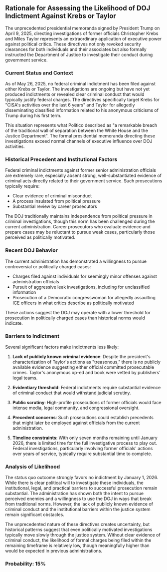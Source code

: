 ## Rationale for Assessing the Likelihood of DOJ Indictment Against Krebs or Taylor

The unprecedented presidential memoranda signed by President Trump on April 9, 2025, directing investigations of former officials Christopher Krebs and Miles Taylor represents an extraordinary application of executive power against political critics. These directives not only revoked security clearances for both individuals and their associates but also formally instructed the Department of Justice to investigate their conduct during government service.

### Current Status and Context

As of May 26, 2025, no federal criminal indictment has been filed against either Krebs or Taylor. The investigations are ongoing but have not yet produced indictments or revealed clear criminal conduct that would typically justify federal charges. The directives specifically target Krebs for "CISA's activities over the last 6 years" and Taylor for allegedly disseminating classified information related to his anonymous criticisms of Trump during his first term.

This situation represents what Politico described as "a remarkable breach of the traditional wall of separation between the White House and the Justice Department". The formal presidential memoranda directing these investigations exceed normal channels of executive influence over DOJ activities.

### Historical Precedent and Institutional Factors

Federal criminal indictments against former senior administration officials are extremely rare, especially absent strong, well-substantiated evidence of criminal acts directly related to their government service. Such prosecutions typically require:

- Clear evidence of criminal misconduct
- A process insulated from political pressure
- Substantial review by career prosecutors

The DOJ traditionally maintains independence from political pressure in criminal investigations, though this norm has been challenged during the current administration. Career prosecutors who evaluate evidence and prepare cases may be reluctant to pursue weak cases, particularly those perceived as politically motivated.

### Recent DOJ Behavior

The current administration has demonstrated a willingness to pursue controversial or politically charged cases:

- Charges filed against individuals for seemingly minor offenses against administration officials
- Pursuit of aggressive leak investigations, including for unclassified information
- Prosecution of a Democratic congresswoman for allegedly assaulting ICE officers in what critics describe as politically motivated

These actions suggest the DOJ may operate with a lower threshold for prosecution in politically charged cases than historical norms would indicate.

### Barriers to Indictment

Several significant factors make indictments less likely:

1. **Lack of publicly known criminal evidence**: Despite the president's characterization of Taylor's actions as "treasonous," there is no publicly available evidence suggesting either official committed prosecutable crimes. Taylor's anonymous op-ed and book were vetted by publishers' legal teams.

2. **Evidentiary threshold**: Federal indictments require substantial evidence of criminal conduct that would withstand judicial scrutiny.

3. **Public scrutiny**: High-profile prosecutions of former officials would face intense media, legal community, and congressional oversight.

4. **Precedent concerns**: Such prosecutions could establish precedents that might later be employed against officials from the current administration.

5. **Timeline constraints**: With only seven months remaining until January 2026, there is limited time for the full investigative process to play out. Federal investigations, particularly involving former officials' actions over years of service, typically require substantial time to complete.

### Analysis of Likelihood

The status quo outcome strongly favors no indictment by January 1, 2026. While there is clear political will to investigate these individuals, the institutional, legal, and practical barriers to successful prosecution remain substantial. The administration has shown both the intent to pursue perceived enemies and a willingness to use the DOJ in ways that break from traditional norms. However, the lack of publicly known evidence of criminal conduct and the institutional barriers within the justice system remain significant obstacles.

The unprecedented nature of these directives creates uncertainty, but historical patterns suggest that even politically motivated investigations typically move slowly through the justice system. Without clear evidence of criminal conduct, the likelihood of formal charges being filed within the remaining timeframe is relatively low, though meaningfully higher than would be expected in previous administrations.

### Probability: 15%